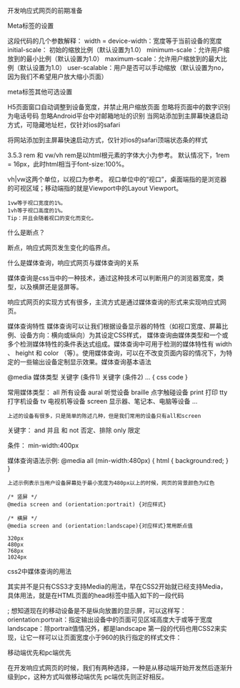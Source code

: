 开发响应式网页的前期准备

Meta标签的设置

​    <meta name="viewport" content="width=device-width, initial-scale=1.0, maximum-scale=1.0,minimum-scale=1.0,  user-scalable=no">
    这段代码的几个参数解释：
    width = device-width：宽度等于当前设备的宽度
    initial-scale： 初始的缩放比例（默认设置为1.0）
    minimum-scale：允许用户缩放到的最小比例（默认设置为1.0）
    maximum-scale：允许用户缩放到的最大比例（默认设置为1.0）
    user-scalable：用户是否可以手动缩放（默认设置为no，因为我们不希望用户放大缩小页面）


meta标签其他可选设置

H5页面窗口自动调整到设备宽度，并禁止用户缩放页面
<meta name="viewport" content="width=device-width,initial-scale=1.0,minimum-scale=1.0,maximum-scale=1.0,user-scalable=no" />
忽略将页面中的数字识别为电话号码
<meta name="format-detection" content="telephone=no" />
忽略Android平台中对邮箱地址的识别
<meta name="format-detection" content="email=no" />
当网站添加到主屏幕快速启动方式，可隐藏地址栏，仅针对ios的safari
<meta name="apple-mobile-web-app-capable" content="yes" />
<!-- ios7.0版本以后，safari上已看不到效果 -->
将网站添加到主屏幕快速启动方式，仅针对ios的safari顶端状态条的样式
<meta name="apple-mobile-web-app-status-bar-style" content="black" />

3.5.3 rem 和 vw/vh
rem是以html根元素的字体大小为参考。
默认情况下，1rem = 16px，此时html相当于font-size:100%。

vh|vw这两个单位，以视口为参考。
视口单位中的“视口”，桌面端指的是浏览器的可视区域；移动端指的就是Viewport中的Layout Viewport。

    1vw等于视口宽度的1%。
    1vh等于视口高度的1%。
    Tip：并且会随着视口的变化而变化。

什么是断点？

断点，响应式网页发生变化的临界点。

什么是媒体查询，响应式网页与媒体查询的关系

媒体查询是css当中的一种技术，通过这种技术可以判断用户的浏览器宽度，类型，以及横屏还是竖屏等。

响应式网页的实现方式有很多，主流方式是通过媒体查询的形式来实现响应式网页。

媒体查询特性
媒体查询可以让我们根据设备显示器的特性（如视口宽度、屏幕比例、设备方向：横向或纵向）为其设定CSS样式，
媒体查询由媒体类型和一个或多个检测媒体特性的条件表达式组成。媒体查询中可用于检测的媒体特性有 width 、
height 和 color （等）。使用媒体查询，可以在不改变页面内容的情况下，为特定的一些输出设备定制显示效果。媒体查询基本语法

@media 媒体类型  关键字 (条件1) 关键字 (条件2) ... {
    css code
}

常用媒体类型：
    all     所有设备
    aural    听觉设备
    braille   点字触碰设备
    print    打印
    tty      打字机设备
    tv      电视机等设备
    screen  显示器、笔记本、电脑等设备
    ...

    上述的设备有很多，只是简单的陈述几种，但是我们常用的设备只有all和screen

关键字：
    and 并且 和
    not 否定、排除
    only 限定

条件：
    min-width:400px

媒体查询语法示例:
    @media all (min-width:480px) {
        html {
            background:red;
        }
    }

    上述示例表示当用户设备屏幕处于最小宽度为480px以上的时候，网页的背景颜色为红色
    
    /* 竖屏 */
    @media screen and (orientation:portrait) {对应样式}
    
    /* 横屏 */
    @media screen and (orientation:landscape){对应样式}常用断点值

    320px
    480px
    768px
    1024px

css2中媒体查询的用法

其实并不是只有CSS3才支持Media的用法，早在CSS2开始就已经支持Media，具体用法，就是在HTML页面的head标签中插入如下的一段代码
<link rel="stylesheet" type="text/css" media="screen" href="style.css">;
想知道现在的移动设备是不是纵向放置的显示屏，可以这样写：
<link rel=“stylesheet” type=“text/css” media=“screen and  (orientation:portrait)”  	href="style.css">
orientation:portrait：指定输出设备中的页面可见区域高度大于或等于宽度
landscape：除portrait值情况外，都是landscape
第一段的代码也用CSS2来实现，让它一样可以让页面宽度小于960的执行指定的样式文件：
<link rel="stylesheet" type="text/css" media="screen and (max-width:960px)" href="style.css">

移动端优先和pc端优先

在开发响应式网页的时候，我们有两种选择，一种是从移动端开始开发然后逐渐升级到pc，这种方式叫做移动端优先
pc端优先则正好相反。